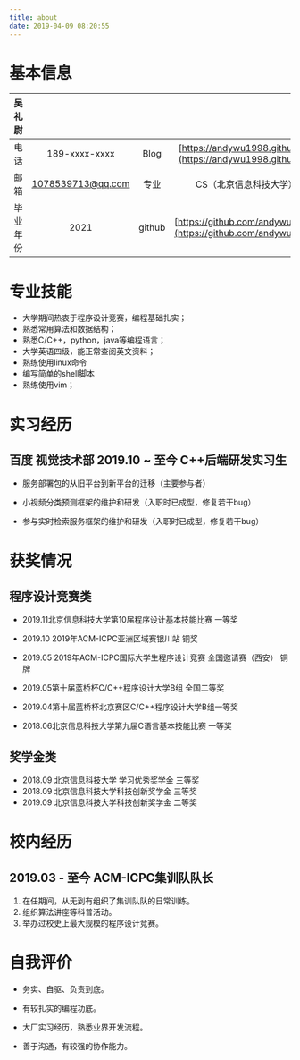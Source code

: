 ```yaml
---
title: about
date: 2019-04-09 08:20:55
---
```

# 基本信息

|吴礼尉||||
|  :----:  | :----:  | :----:  | :----:  |
| 电话  | 189-xxxx-xxxx | Blog | [https://andywu1998.github.io/](https://andywu1998.github.io/)|
| 邮箱  | 1078539713@qq.com | 专业 | CS（北京信息科技大学） |
| 毕业年份  | 2021 | github | [https://github.com/andywu1998](https://github.com/andywu1998) |

# 专业技能

- 大学期间热衷于程序设计竞赛，编程基础扎实；
- 熟悉常用算法和数据结构；
- 熟悉C/C++，python，java等编程语言；
- 大学英语四级，能正常查阅英文资料；
- 熟练使用linux命令
- 编写简单的shell脚本
- 熟练使用vim；

# 实习经历

## 百度 视觉技术部              2019.10 ~ 至今                     C++后端研发实习生

- 服务部署包的从旧平台到新平台的迁移（主要参与者）
- 小视频分类预测框架的维护和研发（入职时已成型，修复若干bug）

- 参与实时检索服务框架的维护和研发（入职时已成型，修复若干bug）

# 获奖情况

## 程序设计竞赛类

- 2019.11北京信息科技大学第10届程序设计基本技能比赛 一等奖

- 2019.10 2019年ACM-ICPC亚洲区域赛银川站 铜奖

- 2019.05 2019年ACM-ICPC国际大学生程序设计竞赛 全国邀请赛（西安） 铜牌

- 2019.05第十届蓝桥杯C/C++程序设计大学B组 全国二等奖

- 2019.04第十届蓝桥杯北京赛区C/C++程序设计大学B组一等奖

- 2018.06北京信息科技大学第九届C语言基本技能比赛 一等奖


## 奖学金类
- 2018.09 北京信息科技大学 学习优秀奖学金   三等奖
- 2018.09 北京信息科技大学科技创新奖学金    三等奖
- 2019.09 北京信息科技大学科技创新奖学金    二等奖

# 校内经历

## 2019.03 - 至今  ACM-ICPC集训队队长

1. 在任期间，从无到有组织了集训队队的日常训练。
2. 组织算法讲座等科普活动。
3. 举办过校史上最大规模的程序设计竞赛。

# 自我评价
- 务实、自驱、负责到底。

- 有较扎实的编程功底。

- 大厂实习经历，熟悉业界开发流程。

- 善于沟通，有较强的协作能力。

  
